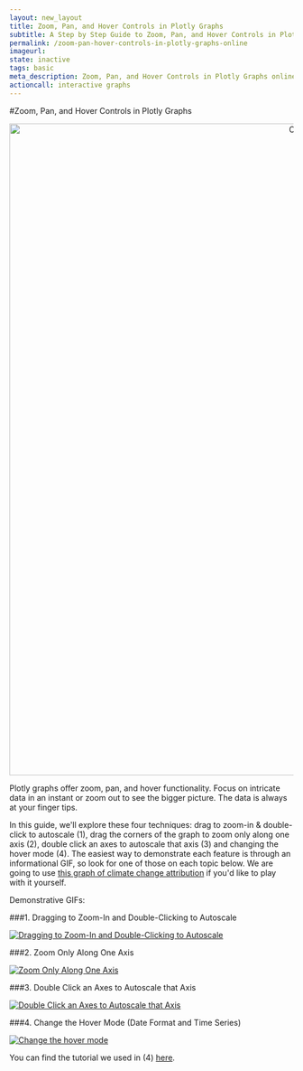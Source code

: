 ```yaml
---
layout: new_layout
title: Zoom, Pan, and Hover Controls in Plotly Graphs
subtitle: A Step by Step Guide to Zoom, Pan, and Hover Controls in Plotly Graphs
permalink: /zoom-pan-hover-controls-in-plotly-graphs-online
imageurl: 
state: inactive
tags: basic
meta_description: Zoom, Pan, and Hover Controls in Plotly Graphs online and for free with Plotly
actioncall: interactive graphs
---
```


#Zoom, Pan, and Hover Controls in Plotly Graphs

<div>
    <a href="https://plot.ly/~Dreamshot/628" target="_blank" title="Climate Change Attribution" style="display: block; text-align: center;"><img src="https://plot.ly/~Dreamshot/628.png" alt="Climate Change Attribution" style="max-width: 100%;width: 1154px;"  width="1154" onerror="this.onerror=null;this.src='https://plot.ly/404.png';" /></a>
    <script data-plotly="Dreamshot:628" src="https://plot.ly/embed.js" async></script>
</div>

Plotly graphs offer zoom, pan, and hover functionality. 
Focus on intricate data in an instant or zoom out to see the bigger picture. 
The data is always at your finger tips.

In this guide, we'll explore these four techniques: drag to zoom-in & double-click to autoscale (1), drag the corners
of the graph to zoom only along one axis (2), double click an axes to autoscale that axis (3) and changing the hover mode (4). The easiest way to demonstrate each feature is through an informational GIF, so look for one of those on each topic below. We are going to use <a href="https://plot.ly/~Dreamshot/628/climate-change-attribution/">this graph of climate change attribution</a> if you'd like to play with it yourself. 

Demonstrative GIFs: 

###1. Dragging to Zoom-In and Double-Clicking to Autoscale

<a href="http://imgur.com/bEL3BAh"><img src="http://i.imgur.com/bEL3BAh.gif" title="Dragging to Zoom-In and Double-Clicking to Autoscale" /></a>

###2. Zoom Only Along One Axis

<a href="http://imgur.com/2at3hak"><img src="http://i.imgur.com/2at3hak.gif" title="Zoom Only Along One Axis" /></a>

###3. Double Click an Axes to Autoscale that Axis

<a href="http://imgur.com/6e5g8yJ"><img src="http://i.imgur.com/6e5g8yJ.gif" title="Double Click an Axes to Autoscale that Axis" /></a>

###4. Change the Hover Mode (Date Format and Time Series)

<a href="http://imgur.com/kv5ewp3"><img src="http://i.imgur.com/kv5ewp3.gif" title="Change the hover mode" /></a>

You can find the tutorial we used in (4) <a href="https://plot.ly/date-format-and-time-series/">here</a>.
